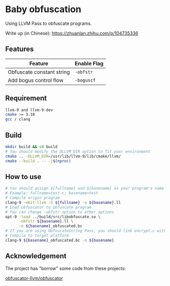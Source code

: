 # Baby obfuscation

Using LLVM Pass to obfuscate programs.

Write up (in Chinese): <https://zhuanlan.zhihu.com/p/104735336>

## Features

| Feature | Enable Flag |
| - | - |
| Obfuscate constant string | `-obfstr` |
| Add bogus control flow | `-boguscf` |

## Requirement

```bash
llvm-9 and llvm-9-dev
cmake >= 3.10
gcc / clang
```

## Build

```bash
mkdir build && cd build
# You should modify the DLLVM_DIR option to fit your environment
cmake .. -DLLVM_DIR=/usr/lib/llvm-9/lib/cmake/llvm/
cmake --build . -- -j$(nproc)
```

## How to use

```bash
# You should assign ${fullname} and ${basename} as your program's name
# Example: fullname=test.c; basename=test
# Compile origin program
clang-9 -emit-llvm -S ${fullname} -o ${basename}.ll
# Load obfuscator to obfuscate program
# You can change -obfstr option to other options
opt-9 -load ../build/src/libobfuscate.so \
      -obfstr ${basename}.ll \
      -o ${basename}_obfuscated.bc
# If you are using ObfuscateString Pass, you should link encrypt.c with your program
# Compile to target platform
clang-9 ${basename}_obfuscated.bc -o ${basename}
```

## Acknowledgement

The project has "borrow" some code from these projects:

[obfuscator-llvm/obfuscator](https://github.com/obfuscator-llvm/obfuscator)
